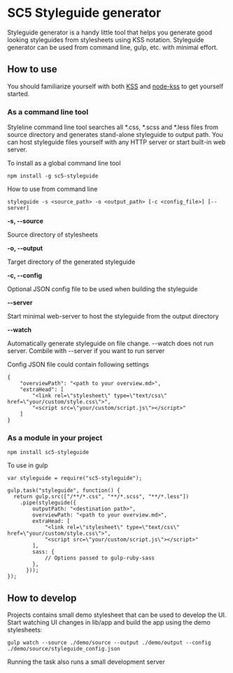 # SC5 Styleguide generator

Styleguide generator is a handy little tool that helps you generate good looking
styleguides from stylesheets using KSS notation. Styleguide generator can be
used from command line, gulp, etc. with minimal effort.

## How to use

You should familiarize yourself with both [KSS](https://github.com/kneath/kss)
and [node-kss](https://github.com/kss-node/kss-node) to get yourself started.

### As a command line tool

Styleline command line tool searches all *.css, *.scss and *.less files from source directory and generates stand-alone styleguide to output path. You can host styleguide files yourself with any HTTP server or start built-in web server.

To install as a global command line tool

    npm install -g sc5-styleguide

How to use from command line

    styleguide -s <source_path> -o <output_path> [-c <config_file>] [--server]

**-s, --source**

Source directory of stylesheets

**-o, --output**

Target directory of the generated styleguide

**-c, --config**

Optional JSON config file to be used when building the styleguide

**--server**

Start minimal web-server to host the styleguide from the output directory

**--watch**

Automatically generate styleguide on file change. --watch does not run server. Combile with --server if you want to run server


Config JSON file could contain following settings

    {
        "overviewPath": "<path to your overview.md>",
        "extraHead": [
            "<link rel=\"stylesheet\" type=\"text/css\" href=\"your/custom/style.css\">",
            "<script src=\"your/custom/script.js\"></script>"
        ]
    }

### As a module in your project

    npm install sc5-styleguide

To use in gulp

    var styleguide = require("sc5-styleguide");

    gulp.task("styleguide", function() {
      return gulp.src(["/**/*.css", "**/*.scss", "**/*.less"])
        .pipe(styleguide({
            outputPath: "<destination path>",
            overviewPath: "<path to your overview.md>",
            extraHead: [
                "<link rel=\"stylesheet\" type=\"text/css\" href=\"your/custom/style.css\">",
                "<script src=\"your/custom/script.js\"></script>"
            ],
            sass: {
                // Options passed to gulp-ruby-sass
            },
          }));
    });

## How to develop

Projects contains small demo stylesheet that can be used to develop the UI.
Start watching UI changes in lib/app and build the app using the demo stylesheets:

    gulp watch --source ./demo/source --output ./demo/output --config ./demo/source/styleguide_config.json

Running the task also runs a small development server